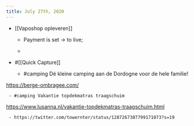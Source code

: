 ```yaml
---
title: July 27th, 2020
---
```


- [[Vaposhop opleveren]]
	 - Payment is set -> to live;

	 - 

- #[[Quick Capture]]
	 - #camping Dé kleine camping aan de Dordogne voor de hele familie!

https://berge-ombragee.com/



	 - #camping Vakantie topdekmatras traagschuim

https://www.lusanna.nl/vakantie-topdekmatras-traagschuim.html



	 - https://twitter.com/towernter/status/1287267307799171073?s=19
